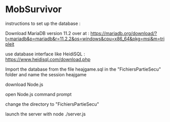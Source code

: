 # MobSurvivor


instructions to set up the database :

Download MariaDB version 11.2 over at : https://mariadb.org/download/?t=mariadb&p=mariadb&r=11.2.2&os=windows&cpu=x86_64&pkg=msi&m=tripleit

use database interface like HeidiSQL : https://www.heidisql.com/download.php

Import the database from the file heajgame.sql in the "FichiersPartieSecu" folder and name the session heajgame

download Node.js

open Node.js command prompt

change the directory to "FichiersPartieSecu"

launch the server with node ./server.js

